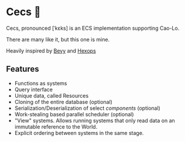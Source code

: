 # Cecs 🍪

Cecs, pronounced \[ˈkɛks\] is an ECS implementation supporting Cao-Lo.

There are many like it, but this one is mine.

Heavily inspired by [Bevy](https://bevyengine.org/) and [Hexops](https://devlog.hexops.com/2022/lets-build-ecs-part-2-databases/)

## Features

- Functions as systems
- Query interface
- Unique data, called Resources
- Cloning of the entire database (optional)
- Serialization/Deserialization of select _components_ (optional)
- Work-stealing based parallel scheduler (optional)
- "View" systems. Allows running systems that only read data on an immutable reference to the World.
- Explicit ordering between systems in the same stage.
